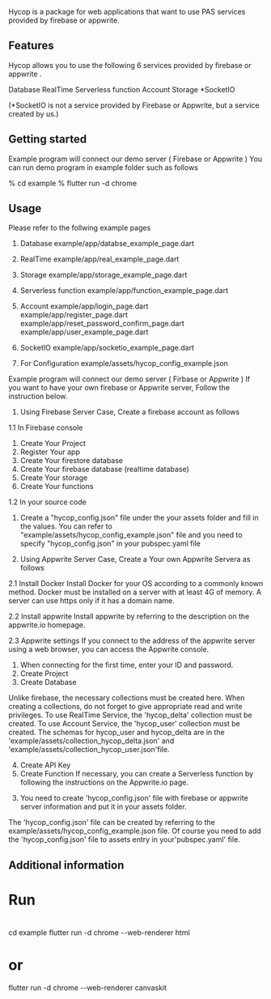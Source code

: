 <!-- 
This README describes the package. If you publish this package to pub.dev,
this README's contents appear on the landing page for your package.

For information about how to write a good package README, see the guide for
[writing package pages](https://dart.dev/guides/libraries/writing-package-pages). 

For general information about developing packages, see the Dart guide for
[creating packages](https://dart.dev/guides/libraries/create-library-packages)
and the Flutter guide for
[developing packages and plugins](https://flutter.dev/developing-packages). 
-->
Hycop is a package for web applications that want to use PAS services provided by firebase or appwrite.

## Features

Hycop allows you to use the following 6 services provided by firebase or appwrite .

Database 
RealTime
Serverless function
Account
Storage
*SocketIO

(*SocketIO is not a service provided by Firebase or Appwrite, but a service created by us.)


## Getting started

Example program will connect our demo server ( Firebase or Appwrite )
You can run demo program in example folder such as follows 

% cd example
% flutter run -d chrome

## Usage

Please refer to the follwing example pages

1. Database
example/app/databse_example_page.dart
2. RealTime
example/app/real_example_page.dart
3. Storage
example/app/storage_example_page.dart
4. Serverless function
example/app/function_example_page.dart
5. Account
example/app/login_page.dart  
example/app/register_page.dart  
example/app/reset_password_confirm_page.dart  
example/app/user_example_page.dart 
6. SocketIO
example/app/socketio_example_page.dart

7. For Configuration
example/assets/hycop_config_example.json

Example program will connect our demo server ( Firbase or Appwrite )
If you want to have your own firebase or Appwrite server,
Follow the instruction below.

1. Using Firebase Server Case, Create a firebase account as follows

1.1 In Firebase console 
1) Create Your Project
2) Register Your app
3) Create Your firestore database
4) Create Your firebase database (realtime database)
5) Create Your storage
6) Create Your functions

1.2 In your source code
1) Create a "hycop_config.json" file under the your assets folder and fill in the values.
You can refer to "example/assets/hycop_config_example.json" file
and you need to specify "hycop_config.json" in your pubspec.yaml file

2. Using Appwrite Server Case, Create a Your own Appwrite Servera as follows

2.1 Install Docker
Install Docker for your OS according to a commonly known method. 
Docker must be installed on a server with at least 4G of memory.
A server can use https only if it has a domain name.

2.2 Install appwrite
Install appwrite by referring to the description on the appwrite.io homepage.

2.3 Appwrite settings
If you connect to the address of the appwrite server using a web browser, you can access the Appwrite console.
1) When connecting for the first time, enter your ID and password.
2) Create Project
3) Create Database

Unlike firebase, the necessary collections must be created here.
When creating a collections, do not forget to give appropriate read and write privileges.
To use RealTime Service, the 'hycop_delta' collection must be created.
To use Account Service, the 'hycop_user' collection must be created.
The schemas for hycop_user and hycop_delta are in the 'example/assets/collection_hycop_delta.json' and 'example/assets/collection_hycop_user.json'file.

4) Create API Key
5) Create Function
If necessary, you can create a Serverless function by following the instructions on the Appwrite.io page.

3. You need to create 'hycop_config.json' file with firebase or appwrite server information and put it in your assets folder.

The 'hycop_config.json' file can be created by referring to the example/assets/hycop_config_example.json file.
Of course you need to add the 'hycop_config.json' file to assets entry in your'pubspec.yaml' file.

## Additional information

# ############################
# Run
# ############################
cd example
flutter run -d chrome --web-renderer html
# or
flutter run -d chrome --web-renderer canvaskit

